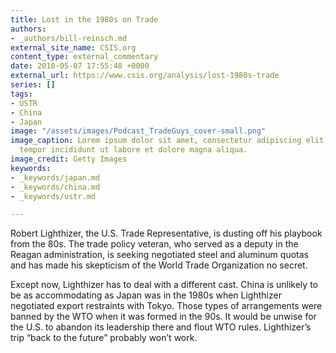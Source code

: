 ```yaml
---
title: Lost in the 1980s on Trade
authors:
- _authors/bill-reinsch.md
external_site_name: CSIS.org
content_type: external_commentary
date: 2018-05-07 17:55:48 +0000
external_url: https://www.csis.org/analysis/lost-1980s-trade
series: []
tags:
- USTR
- China
- Japan
image: "/assets/images/Podcast_TradeGuys_cover-small.png"
image_caption: Lorem ipsum dolor sit amet, consectetur adipiscing elit, sed do eiusmod
  tempor incididunt ut labore et dolore magna aliqua.
image_credit: Getty Images
keywords:
- _keywords/japan.md
- _keywords/china.md
- _keywords/ustr.md

---
```

Robert Lighthizer, the U.S. Trade Representative, is dusting off his playbook from the 80s. The trade policy veteran, who served as a deputy in the Reagan administration, is seeking negotiated steel and aluminum quotas and has made his skepticism of the World Trade Organization no secret. 

Except now, Lighthizer has to deal with a different cast. China is unlikely to be as accommodating as Japan was in the 1980s when Lighthizer negotiated export restraints with Tokyo. Those types of arrangements were banned by the WTO when it was formed in the 90s. It would be unwise for the U.S. to abandon its leadership there and flout WTO rules. Lighthizer’s trip “back to the future” probably won’t work.